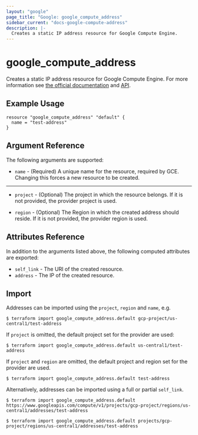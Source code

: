 ```yaml
---
layout: "google"
page_title: "Google: google_compute_address"
sidebar_current: "docs-google-compute-address"
description: |-
  Creates a static IP address resource for Google Compute Engine.
---
```


# google\_compute\_address

Creates a static IP address resource for Google Compute Engine. For more information see
[the official documentation](https://cloud.google.com/compute/docs/instances-and-network) and
[API](https://cloud.google.com/compute/docs/reference/latest/addresses).


## Example Usage

```hcl
resource "google_compute_address" "default" {
  name = "test-address"
}
```

## Argument Reference

The following arguments are supported:

* `name` - (Required) A unique name for the resource, required by GCE.
    Changing this forces a new resource to be created.

- - -

* `project` - (Optional) The project in which the resource belongs. If it
    is not provided, the provider project is used.

* `region` - (Optional) The Region in which the created address should reside.
    If it is not provided, the provider region is used.

## Attributes Reference

In addition to the arguments listed above, the following computed attributes are
exported:

* `self_link` - The URI of the created resource.
* `address` - The IP of the created resource.

## Import

Addresses can be imported using the `project`, `region` and `name`, e.g.

```
$ terraform import google_compute_address.default gcp-project/us-central1/test-address
```

If `project` is omitted, the default project set for the provider are used:

```
$ terraform import google_compute_address.default us-central1/test-address
```

If `project` and `region` are omitted, the default project and region set for the provider are used.

```
$ terraform import google_compute_address.default test-address
```

Alternatively, addresses can be imported using a full or partial `self_link`.

```
$ terraform import google_compute_address.default https://www.googleapis.com/compute/v1/projects/gcp-project/regions/us-central1/addresses/test-address

$ terraform import google_compute_address.default projects/gcp-project/regions/us-central1/addresses/test-address
```